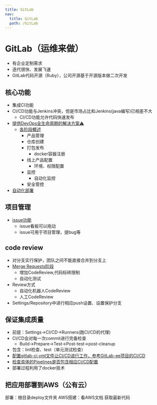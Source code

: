 ```yaml
---
title: GitLab
nav:
  title: GitLab
  path: /GitLab
---
```


# GitLab（运维来做）
- 有企业定制需求
- 迭代很快、发展飞速
- GitLab代码开源（Ruby），公司开源基于开源版本做二次开发

## 核心功能

- 集成CI功能
- CI/CD功能与Jenkins冲突，但是市场占比和Jenkins(java编写)已相差不大
  - CI/CD功能允许代码快速发布
- [提供DevOps全生命周期的解决方案⚠️](https://about.gitlab.com/devops-tools/)
  - [各阶段概述](https://about.gitlab.com/stages-devops-lifecycle/)
    - 产品管理
    - 仓库创建
    - 打包发布
      - docker容器注册
    - 线上产品配置
      - 环境、权限配置
    - 监控
      - 自动化监控
    - 安全管控
- [自动化部署](https://about.gitlab.com/stages-devops-lifecycle/auto-devops)

## 项目管理
- [issue功能](https://gitlab.com/gitlab-org/gitlab/-/issues)
  - issue看板可以拖动
  - issue可用于项目管理，提bug等

## code review
- 对分支实行保护，团队之间不能直接合并到分支上
- [Merge Requests阶段](https://gitlab.com/gitlab-org/gitlab/-/merge_requests)
    - 增加CodeReview,代码标砖限制
    - 自动化测试
- Review方式
    - 自动化机器人CodeReview
    - 人工CodeReview
- Settings/Repository中进行相应push设置、设置保护分支

## 保证集成质量
- 前提：Settings->CI/CD->Runners(跑CI/CD的代理)
- CI/CD会对每一次commit进行完备检查
  - Build->Prepare->Test->Post-test->post-cleanup
- 包含：lint检查、test（单元测试检查）
- [配置gitlab-ci.yml文件让CI/CD进行工作，参考GitLab-ee项目的CI/CD](https://gitlab.com/gitlab-org/gitlab/-/blob/master/.gitlab-ci.yml)
- [检查具体的Pipelines是否包含相应CI/CD配置](https://gitlab.com/gitlab-org/gitlab/-/pipelines/223209012)
- 部署过程利用了docker技术

## 把应用部署到AWS（公有云）
部署：根目录deploy文件夹
AWS搭建：看AWS文档
获取最新代码